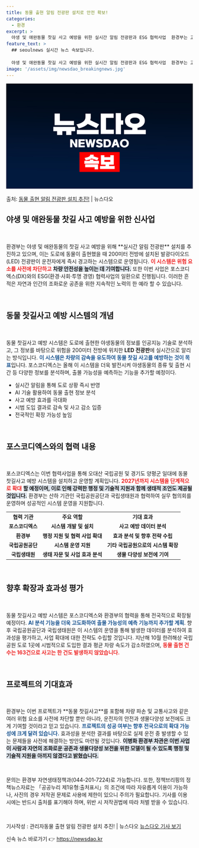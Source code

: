 ```yaml
---
title: 동물 출현 알림 전광판 설치로 안전 확보!
categories:
  - 환경
excerpt: >
  야생 및 애완동물 찻길 사고 예방을 위한 실시간 알림 전광판과 ESG 협력사업  환경부는 고라니나 고양이 등…
feature_text: >
  ## seoulnews 실시간 뉴스 속보입니다.

  야생 및 애완동물 찻길 사고 예방을 위한 실시간 알림 전광판과 ESG 협력사업  환경부는 고라니나 고양이 등…
image: '/assets/img/newsdao_breakingnews.jpg'
---
```


![뉴스다오 속보](/assets/img/newsdao_breakingnews.jpg)

<p>출처: <a href="https://newsdao.kr/5063" rel="dofollow">동물 출현 알림 전광판 설치 추진!</a> | 뉴스다오</p>

<h2 data-ke-size="size26">야생 및 애완동물 찻길 사고 예방을 위한 신사업</h2>

<p data-ke-size="size16">&nbsp;</p>

<p data-ke-size="size16">환경부는 야생 및 애완동물의 찻길 사고 예방을 위해 **실시간 알림 전광판** 설치를 추진하고 있으며, 이는 도로에 동물이 출현했을 때 200미터 전방에 설치된 발광다이오드(LED) 전광판이 운전자에게 즉시 경고하는 시스템으로 운영됩니다. <b><span style="color: #ee2323;">이 시스템은 위험 요소를 사전에 차단하고</span></b> <b><span style="background-color: #21538527;">차량 안전성을 높이는 데 기여합니다.</span></b> 또한 이번 사업은 포스코디엑스(DX)와의 ESG(환경·사회·투명 경영) 협력사업의 일환으로 진행됩니다. 이러한 흔적은 자연과 인간의 조화로운 공존을 위한 지속적인 노력의 한 예라 할 수 있습니다.</p>

<p data-ke-size="size16">&nbsp;</p>

<h2 data-ke-size="size26">동물 찻길사고 예방 시스템의 개념</h2>

<p data-ke-size="size16">&nbsp;</p>

<p data-ke-size="size16">동물 찻길사고 예방 시스템은 도로에 출현한 야생동물의 정보를 인공지능 기술로 분석하고, 그 정보를 바탕으로 위험을 200미터 전방에 위치한 <b>LED 전광판</b>에 실시간으로 알리는 방식입니다. <b><span style="color: #1a5490;">이 시스템은 차량의 감속을 유도하여 동물 찻길 사고를 예방하는 것이 목표</span></b>입니다. 포스코디엑스는 올해 이 시스템을 더욱 발전시켜 야생동물의 종류 및 출현 시간 등 다양한 정보를 분석하며, 출몰 가능성을 예측하는 기능을 추가할 예정이다.</p>

<ul>
    <li>실시간 알림을 통해 도로 상황 즉시 반영</li>
    <li>AI 기술 활용하여 동물 출현 정보 분석</li>
    <li>사고 예방 효과를 극대화</li>
    <li>시범 도입 결과로 감속 및 사고 감소 입증</li>
    <li>전국적인 확장 가능성 높임</li>
</ul>

<p data-ke-size="size16">&nbsp;</p>

<h2 data-ke-size="size26">포스코디엑스와의 협력 내용</h2>

<p data-ke-size="size16">&nbsp;</p>

<p data-ke-size="size16">포스코디엑스는 이번 협력사업을 통해 오대산 국립공원 및 경기도 양평군 일대에 동물 찻길사고 예방 시스템을 설치하고 운영할 계획입니다. <b><span style="color: #ee2323;">2027년까지 시스템을 단계적으로 확대</span></b> <b><span style="background-color: #21538527;">할 예정이며, 이로 인해 강력한 행정 및 기술적 지원과 함께 생태적 조언도 제공될 것입니다.</span></b> 환경부는 산하 기관인 국립공원공단과 국립생태원과 협력하여 실무 협의회를 운영하며 성공적인 시스템 운영을 지원합니다.</p>

<table>
    <tr>
        <td style="text-align: center; height: 17px;"><b>협력 기관</b></td>
        <td style="text-align: center; height: 17px;"><b>주요 역할</b></td>
        <td style="text-align: center; height: 17px;"><b>기대 효과</b></td>
    </tr>
    <tr>
        <td style="text-align: center; height: 17px;"><b>포스코디엑스</b></td>
        <td style="text-align: center; height: 17px;"><b>시스템 개발 및 설치</b></td>
        <td style="text-align: center; height: 17px;"><b>사고 예방 데이터 분석</b></td>
    </tr>
    <tr>
        <td style="text-align: center; height: 17px;"><b>환경부</b></td>
        <td style="text-align: center; height: 17px;"><b>행정 지원 및 협력 사업 확대</b></td>
        <td style="text-align: center; height: 17px;"><b>효과 분석 및 향후 전략 수립</b></td>
    </tr>
    <tr>
        <td style="text-align: center; height: 17px;"><b>국립공원공단</b></td>
        <td style="text-align: center; height: 17px;"><b>시스템 운영 지원</b></td>
        <td style="text-align: center; height: 17px;"><b>기타 국립공원으로의 시스템 확장</b></td>
    </tr>
    <tr>
        <td style="text-align: center; height: 17px;"><b>국립생태원</b></td>
        <td style="text-align: center; height: 17px;"><b>생태 자문 및 사업 효과 분석</b></td>
        <td style="text-align: center; height: 17px;"><b>생물 다양성 보전에 기여</b></td>
    </tr>
</table>

<p data-ke-size="size16">&nbsp;</p>

<h2 data-ke-size="size26">향후 확장과 효과성 평가</h2>

<p data-ke-size="size16">&nbsp;</p>

<p data-ke-size="size16">동물 찻길사고 예방 시스템은 포스코디엑스와 환경부의 협력을 통해 전국적으로 확장될 예정이다. <b><span style="color: #1a5490;">AI 분석 기능을 더욱 고도화하여 출몰 가능성의 예측 기능까지 추가할 계획</span></b>. 향후 국립공원공단과 국립생태원은 이 시스템의 운영을 통해 발생한 데이터를 분석하여 효과성을 평가하고, 사업 확대에 대한 전략도 수립할 것입니다. 지난해 10월 한려해상 국립공원 도로 1곳에 시범적으로 도입한 결과 평균 차량 속도가 감소하였으며, <b><span style="color: #ee2323;">동물 출현 건수는 163건으로 사고는 한 건도 발생하지 않았습니다.</span></b></p>

<p data-ke-size="size16">&nbsp;</p>

<h2 data-ke-size="size26">프로젝트의 기대효과</h2>

<p data-ke-size="size16">&nbsp;</p>

<p data-ke-size="size16">환경부는 이번 프로젝트가 **동물 찻길사고**를 포함해 차량 파손 및 교통사고와 같은 여러 위협 요소를 사전에 차단할 뿐만 아니라, 운전자의 안전과 생물다양성 보전에도 크게 기여할 것이라고 믿고 있습니다. <b><span style="color: #1a5490;">프로젝트의 성공 여부는 향후 전국으로의 확대 가능성에 크게 달려 있습니다.</span></b> 효과성을 분석한 결과를 바탕으로 실제 운전 중 발생할 수 있는 문제들을 사전에 해결하는 방안도 마련될 것입니다. <b><span style="background-color: #21538527;">이병화 환경부 차관은 이번 사업이 사람과 자연의 조화로운 공존과 생물다양성 보전을 위한 모델이 될 수 있도록 행정 및 기술적 지원을 아끼지 않겠다고 밝혔습니다.</span></b></p>

<p data-ke-size="size16">&nbsp;</p>

<p data-ke-size="size16">문의는 환경부 자연생태정책과(044-201-7224)로 가능합니다. 또한, 정책브리핑의 정책뉴스자료는 「공공누리 제1유형:출처표시」의 조건에 따라 자유롭게 이용이 가능하나, 사진의 경우 저작권 문제로 사용에 제한이 있으니 주의가 필요합니다. 기사를 이용 시에는 반드시 출처를 표기해야 하며, 위반 시 저작권법에 따라 처벌 받을 수 있습니다.</p>

<p data-ke-size="size16">&nbsp;</p>

<p data-ke-size="size16">기사작성 : 관리자동물 출현 알림 전광판 설치 추진! | 뉴스다오 <a href="https://newsdao.kr/5063" target="_blank">뉴스다오 기사 보기</a></p> 

신속 뉴스 바로가기 👉 <a href="https://newsdao.kr" rel="dofollow">https://newsdao.kr</a>


